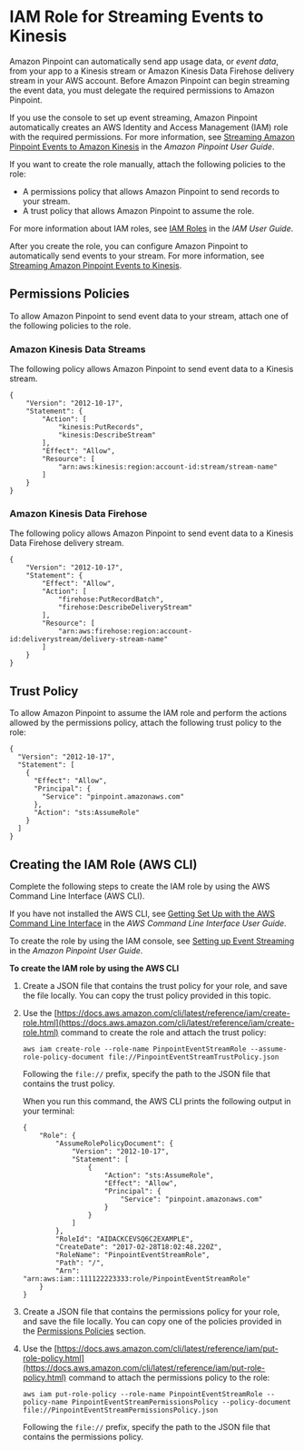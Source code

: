 # IAM Role for Streaming Events to Kinesis<a name="permissions-streams"></a>

Amazon Pinpoint can automatically send app usage data, or *event data*, from your app to a Kinesis stream or Amazon Kinesis Data Firehose delivery stream in your AWS account\. Before Amazon Pinpoint can begin streaming the event data, you must delegate the required permissions to Amazon Pinpoint\. 

If you use the console to set up event streaming, Amazon Pinpoint automatically creates an AWS Identity and Access Management \(IAM\) role with the required permissions\. For more information, see [Streaming Amazon Pinpoint Events to Amazon Kinesis](https://docs.aws.amazon.com/pinpoint/latest/userguide/analytics-streaming-kinesis.html) in the *Amazon Pinpoint User Guide*\.

If you want to create the role manually, attach the following policies to the role: 
+ A permissions policy that allows Amazon Pinpoint to send records to your stream\.
+ A trust policy that allows Amazon Pinpoint to assume the role\.

For more information about IAM roles, see [IAM Roles](https://docs.aws.amazon.com/IAM/latest/UserGuide/id_roles.html) in the *IAM User Guide*\.

After you create the role, you can configure Amazon Pinpoint to automatically send events to your stream\. For more information, see [Streaming Amazon Pinpoint Events to Kinesis](event-streams.md)\.

## Permissions Policies<a name="permissions-streams-permissionspolicies"></a>

To allow Amazon Pinpoint to send event data to your stream, attach one of the following policies to the role\.

### Amazon Kinesis Data Streams<a name="permissions-streams-permissionspolicies-aks"></a>

The following policy allows Amazon Pinpoint to send event data to a Kinesis stream\.

```
{
    "Version": "2012-10-17",
    "Statement": {
        "Action": [
            "kinesis:PutRecords",
            "kinesis:DescribeStream"
        ],
        "Effect": "Allow",
        "Resource": [
            "arn:aws:kinesis:region:account-id:stream/stream-name"
        ]
    }
}
```

### Amazon Kinesis Data Firehose<a name="permissions-streams-permissionspolicies-akf"></a>

The following policy allows Amazon Pinpoint to send event data to a Kinesis Data Firehose delivery stream\.

```
{
    "Version": "2012-10-17",
    "Statement": {
        "Effect": "Allow",
        "Action": [
        	"firehose:PutRecordBatch",
        	"firehose:DescribeDeliveryStream"
        ],
        "Resource": [
        	"arn:aws:firehose:region:account-id:deliverystream/delivery-stream-name"
    	]
    }
}
```

## Trust Policy<a name="permissions-streams-trustpolicy"></a>

To allow Amazon Pinpoint to assume the IAM role and perform the actions allowed by the permissions policy, attach the following trust policy to the role:

```
{
  "Version": "2012-10-17",
  "Statement": [
    {
      "Effect": "Allow",
      "Principal": {
        "Service": "pinpoint.amazonaws.com"
      },
      "Action": "sts:AssumeRole"
    }
  ]
}
```

## Creating the IAM Role \(AWS CLI\)<a name="permissions-streams-create"></a>

Complete the following steps to create the IAM role by using the AWS Command Line Interface \(AWS CLI\)\.

If you have not installed the AWS CLI, see [Getting Set Up with the AWS Command Line Interface](https://docs.aws.amazon.com/cli/latest/userguide/cli-chap-getting-set-up.html) in the *AWS Command Line Interface User Guide*\.

To create the role by using the IAM console, see [Setting up Event Streaming](https://docs.aws.amazon.com/pinpoint/latest/userguide/analytics-streaming-kinesis.html#analytics-streaming-kinesis-setup) in the *Amazon Pinpoint User Guide*\.

**To create the IAM role by using the AWS CLI**

1. Create a JSON file that contains the trust policy for your role, and save the file locally\. You can copy the trust policy provided in this topic\.

1. Use the [https://docs.aws.amazon.com/cli/latest/reference/iam/create-role.html](https://docs.aws.amazon.com/cli/latest/reference/iam/create-role.html) command to create the role and attach the trust policy:

   ```
   aws iam create-role --role-name PinpointEventStreamRole --assume-role-policy-document file://PinpointEventStreamTrustPolicy.json
   ```

   Following the `file://` prefix, specify the path to the JSON file that contains the trust policy\.

   When you run this command, the AWS CLI prints the following output in your terminal:

   ```
   {
       "Role": {
           "AssumeRolePolicyDocument": {
               "Version": "2012-10-17", 
               "Statement": [
                   {
                       "Action": "sts:AssumeRole", 
                       "Effect": "Allow", 
                       "Principal": {
                           "Service": "pinpoint.amazonaws.com"
                       }
                   }
               ]
           }, 
           "RoleId": "AIDACKCEVSQ6C2EXAMPLE", 
           "CreateDate": "2017-02-28T18:02:48.220Z", 
           "RoleName": "PinpointEventStreamRole", 
           "Path": "/", 
           "Arn": "arn:aws:iam::111122223333:role/PinpointEventStreamRole"
       }
   }
   ```

1. Create a JSON file that contains the permissions policy for your role, and save the file locally\. You can copy one of the policies provided in the [Permissions Policies](#permissions-streams-permissionspolicies) section\.

1. Use the [https://docs.aws.amazon.com/cli/latest/reference/iam/put-role-policy.html](https://docs.aws.amazon.com/cli/latest/reference/iam/put-role-policy.html) command to attach the permissions policy to the role:

   ```
   aws iam put-role-policy --role-name PinpointEventStreamRole --policy-name PinpointEventStreamPermissionsPolicy --policy-document file://PinpointEventStreamPermissionsPolicy.json
   ```

   Following the `file://` prefix, specify the path to the JSON file that contains the permissions policy\.